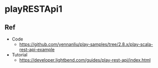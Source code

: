 # playRESTApi1

## Ref
- Code
	- https://github.com/yennanliu/play-samples/tree/2.8.x/play-scala-rest-api-example
- Tutorial
	- https://developer.lightbend.com/guides/play-rest-api/index.html